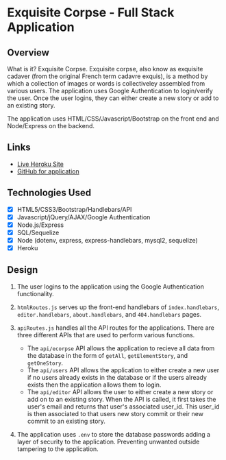 # Exquisite Corpse - Full Stack Application
## Overview
What is it? Exquisite Corpse. Exquisite corpse, also know as exquisite cadaver (from the original French term cadavre exquis), is a method by which a collection of images or words is collectiveley assembled from various users. The application uses Google Authentication to login/verify the user. Once the user logins, they can either create a new story or add to an existing story. 

The application uses HTML/CSS/Javascript/Bootstrap on the front end and Node/Express on the backend.

## Links
* [Live Heroku Site](https://ecorpse.herokuapp.com/ "Live Heroku Site")
* [GitHub for application](https://github.com/zachmartin9/Project2_eCorpse "GitHub for application")

## Technologies Used
- [x] HTML5/CSS3/Bootstrap/Handlebars/API
- [x] Javascript/jQuery/AJAX/Google Authentication
- [x] Node.js/Express
- [x] SQL/Sequelize
- [x] Node (dotenv, express, express-handlebars, mysql2, sequelize)
- [x] Heroku

## Design
1. The user logins to the application using the Google Authentication functionality.

2. `htmlRoutes.js` serves up the front-end handlebars of `index.handlebars`, `editor.handlebars`, `about.handlebars`, and `404.handlebars` pages.

3. `apiRoutes.js` handles all the API routes for the applications. There are three different APIs that are used to perform various functions. 
    * The `api/ecorpse` API allows the application to recieve all data from the database in the form of `getAll`,       `getElementStory`, and `getOneStory`.
    * The `api/users` API allows the application to either create a new user if no users already exists in the database or if the users already exists then the application allows them to login.
    * The `api/editor` API allows the user to either create a new story or add on to an existing story. When the API is called, it first takes the user's email and returns that user's associated user_id. This user_id is then associated to that users new story commit or their new commit to an existing story.
    
4. The application uses `.env` to store the database passwords adding a layer of security to the application. Preventing unwanted outside tampering to the application.
